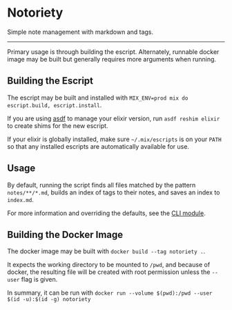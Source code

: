 # Notoriety

Simple note management with markdown and tags.

---

Primary usage is through building the escript. Alternately, runnable docker image may be built but generally requires more arguments when running.

## Building the Escript

The escript may be built and installed with `MIX_ENV=prod mix do escript.build, escript.install`.

If you are using [asdf](https://asdf-vm.com) to manage your elixir version, run `asdf reshim elixir` to create shims for the new escript.

If your elixir is globally installed, make sure `~/.mix/escripts` is on your `PATH` so that any installed escripts are automatically available for use.

## Usage

By default, running the script finds all files matched by the pattern `notes/**/*.md`, builds an index of tags to their notes, and saves an index to `index.md`.

For more information and overriding the defaults, see the [CLI module](lib/notoriety/cli.ex).

## Building the Docker Image

The docker image may be built with `docker build --tag notoriety .`.

It expects the working directory to be mounted to `/pwd`, and because of docker, the resulting file will be created with root permission unless the `--user` flag is given.

In summary, it can be run  with `docker run --volume $(pwd):/pwd --user $(id -u):$(id -g) notoriety`
